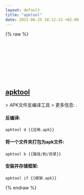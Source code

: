 ```yaml
---
layout: default
title: "apktool"
date: 2021-06-25 18:12:13 +02:00
---
```

{% raw %}
<h2 id="apktool">
  <a href="/zh/common/apktool.html">apktool</a> <a href="#apktool"><svg class="icon">
    <use href="/assets/images/unicode_sprite.svg#link" />
  </svg></a>
</h2>
> APK文件反编译工具
> 更多信息: <https://ibotpeaches.github.io/Apktool/>.

#### 反编译:
```shell
apktool d {{应用.apk}}
```
#### 将一个文件夹打包为apk文件:
```shell
apktool b {{路径/到/目录}}
```
#### 安装并存储框架:
```shell
apktool if {{框架.apk}}
```
{% endraw %}